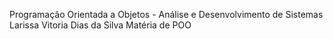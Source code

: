 Programação Orientada a Objetos - Análise e Desenvolvimento de Sistemas 
Larissa Vitoria Dias da Silva
Matéria de POO
